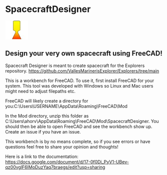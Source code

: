 # SpacecraftDesigner 

![RocketEngine](Icon1.jpg)

## Design your very own spacecraft using FreeCAD!

Spacecraft Designer is meant to create spacecraft for the Explorers repository.
https://github.com/VallesMarinerisExplorer/Explorers/tree/main

This is a workbench for FreeCAD. To use it, first install FreeCAD for your system. This tool was developed with Windows so Linux and Mac users might need to adjust filepaths etc.

FreeCAD will likely create a directory for you:C:\Users\USERNAME\AppData\Roaming\FreeCAD\Mod

In the Mod directory, unzip this folder as C:\Users\ahorv\AppData\Roaming\FreeCAD\Mod\SpacecraftDesigner. You should then be able to open FreeCAD and see the workbench show up. Create an issue if you have an issue.

This workbench is by no means complete, so if you see errors or have questions feel free to share your opinion and thoughts!

Here is a link to the documentation:
https://docs.google.com/document/d/17-0f0Di_PyV1-UBev-qz00vglF6IMoDuzYaq7braegs/edit?usp=sharing
